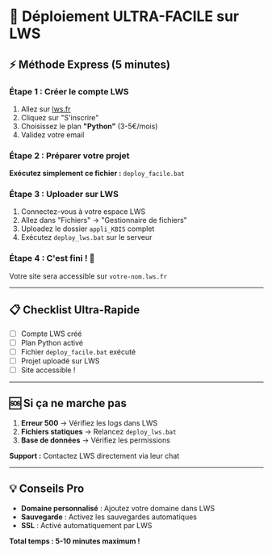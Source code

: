 # 🚀 Déploiement ULTRA-FACILE sur LWS

## ⚡ Méthode Express (5 minutes)

### Étape 1 : Créer le compte LWS
1. Allez sur [lws.fr](https://www.lws.fr)
2. Cliquez sur "S'inscrire"
3. Choisissez le plan **"Python"** (3-5€/mois)
4. Validez votre email

### Étape 2 : Préparer votre projet
**Exécutez simplement ce fichier :** `deploy_facile.bat`

### Étape 3 : Uploader sur LWS
1. Connectez-vous à votre espace LWS
2. Allez dans "Fichiers" → "Gestionnaire de fichiers"
3. Uploadez le dossier `appli_KBIS` complet
4. Exécutez `deploy_lws.bat` sur le serveur

### Étape 4 : C'est fini ! 🎉
Votre site sera accessible sur `votre-nom.lws.fr`

---

## 📋 Checklist Ultra-Rapide

- [ ] Compte LWS créé
- [ ] Plan Python activé
- [ ] Fichier `deploy_facile.bat` exécuté
- [ ] Projet uploadé sur LWS
- [ ] Site accessible !

---

## 🆘 Si ça ne marche pas

1. **Erreur 500** → Vérifiez les logs dans LWS
2. **Fichiers statiques** → Relancez `deploy_lws.bat`
3. **Base de données** → Vérifiez les permissions

**Support :** Contactez LWS directement via leur chat

---

## 💡 Conseils Pro

- **Domaine personnalisé** : Ajoutez votre domaine dans LWS
- **Sauvegarde** : Activez les sauvegardes automatiques
- **SSL** : Activé automatiquement par LWS

**Total temps : 5-10 minutes maximum !**








